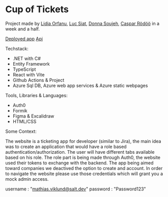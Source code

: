 # Cup of Tickets

Project made by [Lidia Orfanu](https://github.com/LidiaOrfanu), [Luc Siat](https://github.com/Luc-Siat), [Donna Soujeh](https://github.com/proksimacentauri), [Caspar Rödöö](https://github.com/cparn) in a week and a half.

[Deployed app](https://orange-pond-040622003.2.azurestaticapps.net)
[Api](https://cup-of-tickets-backend.azurewebsites.net/swagger)

Techstack:
  - .NET with C#
  - Entity Framework
  - TypeScript
  - React with Vite
  - Github Actions & Project
  - Azure Sql DB, Azure web app services & Azure static webpages

Tools, Libraries & Languages:
  - Auth0
  - Formik
  - Figma & Excalidraw
  - HTML/CSS

Some Context:

The website is a ticketing app for developer (similar to Jira), the main idea was to create an application that would have a role based authentication/authorization. The user will have different tabs available based on his role.
The role part is being made through Auth0, the website used their tokens to exchange with the backend. The app being aimed toward companies we deactived the option to create and account.
In order to navigate the website please use those credentials which will grant you a mock admin access.

username : "mathias.viklund@salt.dev"
password : "Password123"

